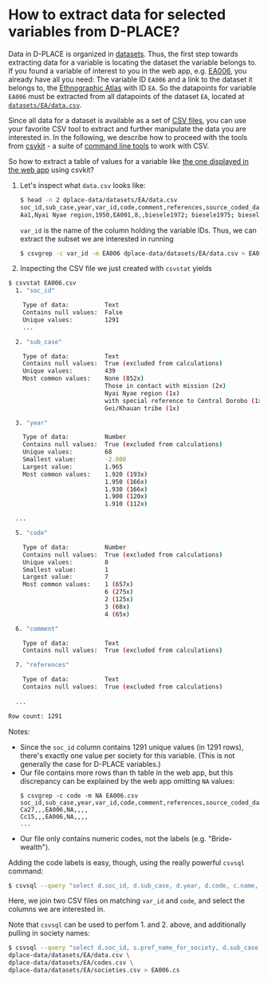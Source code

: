 # How to extract data for selected variables from D-PLACE?

Data in D-PLACE is organized in [datasets](https://github.com/D-PLACE/dplace-data/blob/master/datasets/README.md). Thus, the first step
towards extracting data for a variable is locating the dataset the variable belongs to. If you found a variable of interest to you
in the web app, e.g. [EA006](https://d-place.org/parameters/EA006), you already have all you need: The variable ID `EA006` and a
link to the dataset it belongs to, the [Ethnographic Atlas](https://d-place.org/contributions/EA) with ID `EA`. So the datapoints
for variable `EA006` must be extracted from all datapoints of the dataset `EA`, located at [`datasets/EA/data.csv`](https://github.com/D-PLACE/dplace-data/blob/master/datasets/EA/data.csv).

Since all data for a dataset is available as a set of [CSV files](https://en.wikipedia.org/wiki/Comma-separated_values), you can
use your favorite CSV tool to extract and further manipulate the data you are interested in. In the following, we describe how to
proceed with the tools from [csvkit](https://csvkit.readthedocs.io/en/1.0.3/index.html) - a suite of [command line tools](http://swcarpentry.github.io/shell-novice/)
to work with CSV.

So how to extract a table of values for a variable like [the one displayed in the web app](https://d-place.org/parameters/EA006#table-container)
using csvkit?

1. Let's inspect what `data.csv` looks like:
   ```bash
   $ head -n 2 dplace-data/datasets/EA/data.csv 
   soc_id,sub_case,year,var_id,code,comment,references,source_coded_data,admin_comment
   Aa1,Nyai Nyae region,1950,EA001,8,,biesele1972; biesele1975; biesele1976; draper1972; draper1975; drapernd; hansenetal1969; harpending1971; howell1979; howellnd; konner1971; konner1972; konner1973; konner1977; lee1966; lee1968; lee1972a; lee1974; lee1979; leeanddevore1976; marshall1956; marshall1957; marshall1957a; marshall1957b; marshall1958; marshall1959; marshall1960; marshall1961; marshall1962; marshall1965; marshall1976; marshallandmarshall1956; schapera1930; shostak1981; thomas1959; tobias1978,EthnographicAtlas_1967_p62,
   ```
   `var_id` is the name of the column holding the variable IDs. Thus, we can extract the subset we are interested in running
   ```bash
   $ csvgrep -c var_id -m EA006 dplace-data/datasets/EA/data.csv > EA006.csv
   ```
2. Inspecting the CSV file we just created with `csvstat` yields
```bash
$ csvstat EA006.csv   
  1. "soc_id"

	Type of data:          Text
	Contains null values:  False
	Unique values:         1291
	...

  2. "sub_case"

	Type of data:          Text
	Contains null values:  True (excluded from calculations)
	Unique values:         439
	Most common values:    None (852x)
	                       Those in contact with mission (2x)
	                       Nyai Nyae region (1x)
	                       with special reference to Central Dorobo (1x)
	                       Gei/Khauan tribe (1x)

  3. "year"

	Type of data:          Number
	Contains null values:  True (excluded from calculations)
	Unique values:         68
	Smallest value:        -2.000
	Largest value:         1.965
	Most common values:    1.920 (193x)
	                       1.950 (166x)
	                       1.930 (166x)
	                       1.900 (120x)
	                       1.910 (112x)

  ...

  5. "code"

	Type of data:          Number
	Contains null values:  True (excluded from calculations)
	Unique values:         8
	Smallest value:        1
	Largest value:         7
	Most common values:    1 (657x)
	                       6 (275x)
	                       2 (125x)
	                       3 (68x)
	                       4 (65x)

  6. "comment"

	Type of data:          Text
	Contains null values:  True (excluded from calculations)

  7. "references"

	Type of data:          Text
	Contains null values:  True (excluded from calculations)
	
  ...

Row count: 1291
```
Notes:
- Since the `soc_id` column contains 1291 unique values (in 1291 rows), there's exactly one value per society for this variable. 
  (This is not generally the case for D-PLACE variables.)
- Our file contains more rows than th table in the web app, but this discrepancy can be explained by the web app omitting `NA`
  values:
  ```
  $ csvgrep -c code -m NA EA006.csv 
  soc_id,sub_case,year,var_id,code,comment,references,source_coded_data,admin_comment
  Ca27,,,EA006,NA,,,,
  Cc15,,,EA006,NA,,,,
  ...
  ```
- Our file only contains numeric codes, not the labels (e.g. "Bride-wealth").

Adding the code labels is easy, though, using the really powerful `csvsql` command:
```bash
$ csvsql --query "select d.soc_id, d.sub_case, d.year, d.code, c.name, c.description, d.comment from 'EA006' as d, 'codes' as c where d.var_id = c.var_id and d.code = c.code" EA006.csv dplace-data/datasets/EA/codes.csv > EA006_with_code_names.csv
```
Here, we join two CSV files on matching `var_id` and `code`, and select the columns we are interested in.

Note that `csvsql` can be used to perfom 1. and 2. above, and additionally pulling in society names:
```bash
$ csvsql --query "select d.soc_id, s.pref_name_for_society, d.sub_case, d.year, d.code, c.name from data as d, codes as c, societies as s where d.var_id = c.var_id and d.code = c.code and s.id = d.soc_id and d.var_id = 'EA006'" \
dplace-data/datasets/EA/data.csv \
dplace-data/datasets/EA/codes.csv \
dplace-data/datasets/EA/societies.csv > EA006.cs
```

